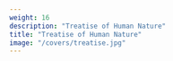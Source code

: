 ```yaml
---
weight: 16
description: "Treatise of Human Nature"
title: "Treatise of Human Nature"
image: "/covers/treatise.jpg"
---
```



